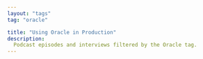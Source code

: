 ```yaml
---
layout: "tags"
tag: "oracle"

title: "Using Oracle in Production"
description:
  Podcast episodes and interviews filtered by the Oracle tag.
---
```

